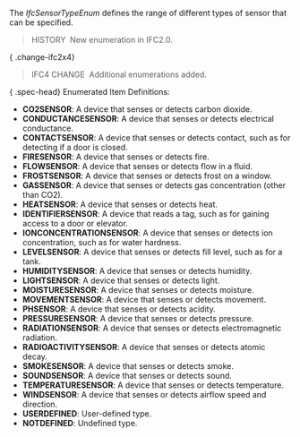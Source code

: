 ﻿The _IfcSensorTypeEnum_ defines the range of different types of sensor that can be specified.

> HISTORY&nbsp; New enumeration in IFC2.0.

{ .change-ifc2x4}
> IFC4 CHANGE&nbsp; Additional enumerations added.

{ .spec-head}
Enumerated Item Definitions:

* **CO2SENSOR**: A device that senses or detects carbon dioxide.
* **CONDUCTANCESENSOR**: A device that senses or detects electrical conductance.
* **CONTACTSENSOR**: A device that senses or detects contact, such as for detecting if a door is closed.
* **FIRESENSOR**: A device that senses or detects fire.
* **FLOWSENSOR**: A device that senses or detects flow in a fluid.
* **FROSTSENSOR**: A device that senses or detects frost on a window.
* **GASSENSOR**: A device that senses or detects gas concentration (other than CO2).
* **HEATSENSOR**: A device that senses or detects heat.
* **IDENTIFIERSENSOR**: A device that reads a tag, such as for gaining access to a door or elevator.
* **IONCONCENTRATIONSENSOR**: A device that senses or detects ion concentration, such as for water hardness.
* **LEVELSENSOR**: A device that senses or detects fill level, such as for a tank.
* **HUMIDITYSENSOR**: A device that senses or detects humidity.
* **LIGHTSENSOR**: A device that senses or detects light.
* **MOISTURESENSOR**: A device that senses or detects moisture.
* **MOVEMENTSENSOR**: A device that senses or detects movement.
* **PHSENSOR**: A device that senses or detects acidity.
* **PRESSURESENSOR**: A device that senses or detects pressure.
* **RADIATIONSENSOR**: A device that senses or detects electromagnetic radiation.
* **RADIOACTIVITYSENSOR**: A device that senses or detects atomic decay.
* **SMOKESENSOR**: A device that senses or detects smoke.
* **SOUNDSENSOR**: A device that senses or detects sound.
* **TEMPERATURESENSOR**: A device that senses or detects temperature.
* **WINDSENSOR**: A device that senses or detects airflow speed and direction.
* **USERDEFINED**: User-defined type.
* **NOTDEFINED**: Undefined type.
